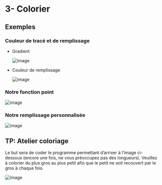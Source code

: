 # 3- Colorier
## Exemples
### Couleur de tracé et de remplissage
- Gradient

     ![image](https://github.com/user-attachments/assets/2cc5ea18-e4fb-42d9-b972-84cbfa41284f)
- Couleur de remplissage

     ![image](https://github.com/user-attachments/assets/e19b7022-8584-4f3c-b375-e63371328e9d)
### Notre fonction point

   ![image](https://github.com/user-attachments/assets/eaa43854-d2f3-410b-9e05-340a1998de71)
### Notre remplissage personnalisée

   ![image](https://github.com/user-attachments/assets/757a705f-3ce6-4d41-8d19-dbc82c9bd39d)
## TP: Atelier coloriage
Le but sera de coder le programme permettant d’arriver à l’image ci-dessous (encore une fois, ne vous préoccupez pas des longueurs). Veuillez à colorier du plus gros au plus petit afin que le petit ne soit recouvert par le gros à chaque fois.

   ![image](https://github.com/user-attachments/assets/2f1650b6-6795-4c2d-9d50-8c042a328c83)

